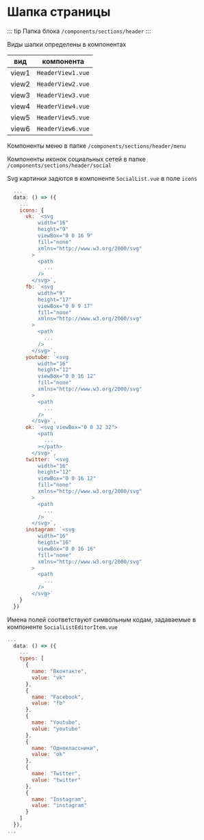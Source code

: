 # Шапка страницы [](https://proofs.app.tian-lp.ru/header/)

::: tip Папка блока
`/components/sections/header`
:::

Виды шапки определены в компонентах

| вид   | компонента        |
| ----- | ----------------- |
| view1 | `HeaderView1.vue` |
| view2 | `HeaderView2.vue` |
| view3 | `HeaderView3.vue` |
| view4 | `HeaderView4.vue` |
| view5 | `HeaderView5.vue` |
| view6 | `HeaderView6.vue` |

Компоненты меню в папке `/components/sections/header/menu`

Компоненты иконок социальных сетей в папке `/components/sections/header/social`

Svg картинки задются в компоненте `SocialList.vue` в поле `icons`

```js
  ...
  data: () => ({
    ...
    icons: {
      vk: `<svg
          width="16"
          height="9"
          viewBox="0 0 16 9"
          fill="none"
          xmlns="http://www.w3.org/2000/svg"
        >
          <path
            ...
          />
        </svg>`,
      fb: `<svg
          width="9"
          height="17"
          viewBox="0 0 9 17"
          fill="none"
          xmlns="http://www.w3.org/2000/svg"
        >
          <path
            ...
          />
        </svg>`,
      youtube: `<svg
          width="16"
          height="12"
          viewBox="0 0 16 12"
          fill="none"
          xmlns="http://www.w3.org/2000/svg"
        >
          <path
            ...
          />
        </svg>`,
      ok: `<svg viewBox="0 0 32 32">
          <path
            ...
          ></path>
        </svg>`,
      twitter: `<svg
          width="16"
          height="12"
          viewBox="0 0 16 12"
          fill="none"
          xmlns="http://www.w3.org/2000/svg"
        >
          <path
            ...
          />
        </svg>`,
      instagram: `<svg
          width="16"
          height="16"
          viewBox="0 0 16 16"
          fill="none"
          xmlns="http://www.w3.org/2000/svg"
        >
          <path
            ...
          />
        </svg>`
    }
  })
```

Имена полей соответствуют символьным кодам, задаваемые в компоненте `SocialListEditorItem.vue`

```js
...
  data: () => ({
    ...
    types: [
      {
        name: "Вконтакте",
        value: "vk"
      },
      {
        name: "Facebook",
        value: "fb"
      },
      {
        name: "Youtube",
        value: "youtube"
      },
      {
        name: "Одноклассники",
        value: "ok"
      },
      {
        name: "Twitter",
        value: "twitter"
      },
      {
        name: "Instagram",
        value: "instagram"
      }
    ]
  }),
...
```
